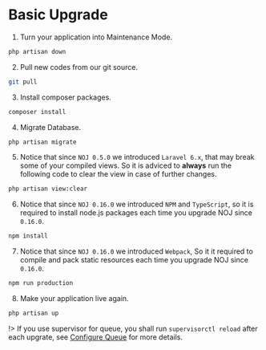 # Basic Upgrade

1. Turn your application into Maintenance Mode.

```bash
php artisan down
```

2. Pull new codes from our git source.

```bash
git pull
```

3. Install composer packages.

```bash
composer install
```

4. Migrate Database.

```bash
php artisan migrate
```

5. Notice that since `NOJ 0.5.0` we introduced `Laravel 6.x`, that may break some of your compiled views. So it is adviced to **always** run the following code to clear the view in case of further changes.

```bash
php artisan view:clear
```

6. Notice that since `NOJ 0.16.0` we introduced `NPM` and `TypeScript`, so it is required to install node.js packages each time you upgrade NOJ since `0.16.0`.

```bash
npm install
```

7. Notice that since `NOJ 0.16.0` we introduced `Webpack`, So it it required to compile and pack static resources each time you upgrade NOJ since `0.16.0`.

```bash
npm run production
```

8. Make your application live again.

```bash
php artisan up
```

!> If you use supervisor for queue, you shall run `supervisorctl reload` after each upgrate, see [Configure Queue](noj/guide/queue.md) for more details.